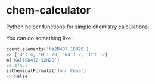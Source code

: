 # chem-calculator

Python helper functions for simple chemistry calculations.

You can do something like :
```python
count_elements('Na2B4O7.10H2O')
=> {'B': 4, 'H': 20, 'Na': 2, 'O': 17}
m('KAl(SO4)2·12H2O')
=> 474.2
isChemicalFormula('John Cena')
=> False
```